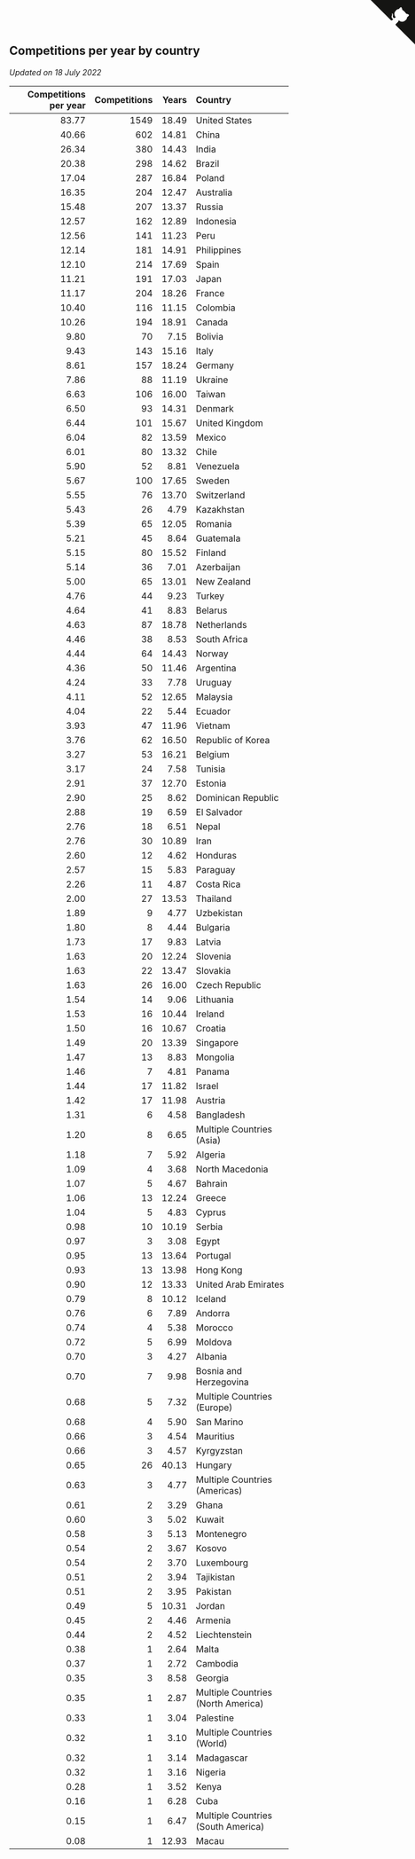 ## Competitions per year by country

*Updated on 18 July 2022*

| Competitions per year | Competitions | Years | Country |
| ---: | ---: | ---: | :--- |
| 83.77 | 1549 | 18.49 | United States |
| 40.66 | 602 | 14.81 | China |
| 26.34 | 380 | 14.43 | India |
| 20.38 | 298 | 14.62 | Brazil |
| 17.04 | 287 | 16.84 | Poland |
| 16.35 | 204 | 12.47 | Australia |
| 15.48 | 207 | 13.37 | Russia |
| 12.57 | 162 | 12.89 | Indonesia |
| 12.56 | 141 | 11.23 | Peru |
| 12.14 | 181 | 14.91 | Philippines |
| 12.10 | 214 | 17.69 | Spain |
| 11.21 | 191 | 17.03 | Japan |
| 11.17 | 204 | 18.26 | France |
| 10.40 | 116 | 11.15 | Colombia |
| 10.26 | 194 | 18.91 | Canada |
| 9.80 | 70 | 7.15 | Bolivia |
| 9.43 | 143 | 15.16 | Italy |
| 8.61 | 157 | 18.24 | Germany |
| 7.86 | 88 | 11.19 | Ukraine |
| 6.63 | 106 | 16.00 | Taiwan |
| 6.50 | 93 | 14.31 | Denmark |
| 6.44 | 101 | 15.67 | United Kingdom |
| 6.04 | 82 | 13.59 | Mexico |
| 6.01 | 80 | 13.32 | Chile |
| 5.90 | 52 | 8.81 | Venezuela |
| 5.67 | 100 | 17.65 | Sweden |
| 5.55 | 76 | 13.70 | Switzerland |
| 5.43 | 26 | 4.79 | Kazakhstan |
| 5.39 | 65 | 12.05 | Romania |
| 5.21 | 45 | 8.64 | Guatemala |
| 5.15 | 80 | 15.52 | Finland |
| 5.14 | 36 | 7.01 | Azerbaijan |
| 5.00 | 65 | 13.01 | New Zealand |
| 4.76 | 44 | 9.23 | Turkey |
| 4.64 | 41 | 8.83 | Belarus |
| 4.63 | 87 | 18.78 | Netherlands |
| 4.46 | 38 | 8.53 | South Africa |
| 4.44 | 64 | 14.43 | Norway |
| 4.36 | 50 | 11.46 | Argentina |
| 4.24 | 33 | 7.78 | Uruguay |
| 4.11 | 52 | 12.65 | Malaysia |
| 4.04 | 22 | 5.44 | Ecuador |
| 3.93 | 47 | 11.96 | Vietnam |
| 3.76 | 62 | 16.50 | Republic of Korea |
| 3.27 | 53 | 16.21 | Belgium |
| 3.17 | 24 | 7.58 | Tunisia |
| 2.91 | 37 | 12.70 | Estonia |
| 2.90 | 25 | 8.62 | Dominican Republic |
| 2.88 | 19 | 6.59 | El Salvador |
| 2.76 | 18 | 6.51 | Nepal |
| 2.76 | 30 | 10.89 | Iran |
| 2.60 | 12 | 4.62 | Honduras |
| 2.57 | 15 | 5.83 | Paraguay |
| 2.26 | 11 | 4.87 | Costa Rica |
| 2.00 | 27 | 13.53 | Thailand |
| 1.89 | 9 | 4.77 | Uzbekistan |
| 1.80 | 8 | 4.44 | Bulgaria |
| 1.73 | 17 | 9.83 | Latvia |
| 1.63 | 20 | 12.24 | Slovenia |
| 1.63 | 22 | 13.47 | Slovakia |
| 1.63 | 26 | 16.00 | Czech Republic |
| 1.54 | 14 | 9.06 | Lithuania |
| 1.53 | 16 | 10.44 | Ireland |
| 1.50 | 16 | 10.67 | Croatia |
| 1.49 | 20 | 13.39 | Singapore |
| 1.47 | 13 | 8.83 | Mongolia |
| 1.46 | 7 | 4.81 | Panama |
| 1.44 | 17 | 11.82 | Israel |
| 1.42 | 17 | 11.98 | Austria |
| 1.31 | 6 | 4.58 | Bangladesh |
| 1.20 | 8 | 6.65 | Multiple Countries (Asia) |
| 1.18 | 7 | 5.92 | Algeria |
| 1.09 | 4 | 3.68 | North Macedonia |
| 1.07 | 5 | 4.67 | Bahrain |
| 1.06 | 13 | 12.24 | Greece |
| 1.04 | 5 | 4.83 | Cyprus |
| 0.98 | 10 | 10.19 | Serbia |
| 0.97 | 3 | 3.08 | Egypt |
| 0.95 | 13 | 13.64 | Portugal |
| 0.93 | 13 | 13.98 | Hong Kong |
| 0.90 | 12 | 13.33 | United Arab Emirates |
| 0.79 | 8 | 10.12 | Iceland |
| 0.76 | 6 | 7.89 | Andorra |
| 0.74 | 4 | 5.38 | Morocco |
| 0.72 | 5 | 6.99 | Moldova |
| 0.70 | 3 | 4.27 | Albania |
| 0.70 | 7 | 9.98 | Bosnia and Herzegovina |
| 0.68 | 5 | 7.32 | Multiple Countries (Europe) |
| 0.68 | 4 | 5.90 | San Marino |
| 0.66 | 3 | 4.54 | Mauritius |
| 0.66 | 3 | 4.57 | Kyrgyzstan |
| 0.65 | 26 | 40.13 | Hungary |
| 0.63 | 3 | 4.77 | Multiple Countries (Americas) |
| 0.61 | 2 | 3.29 | Ghana |
| 0.60 | 3 | 5.02 | Kuwait |
| 0.58 | 3 | 5.13 | Montenegro |
| 0.54 | 2 | 3.67 | Kosovo |
| 0.54 | 2 | 3.70 | Luxembourg |
| 0.51 | 2 | 3.94 | Tajikistan |
| 0.51 | 2 | 3.95 | Pakistan |
| 0.49 | 5 | 10.31 | Jordan |
| 0.45 | 2 | 4.46 | Armenia |
| 0.44 | 2 | 4.52 | Liechtenstein |
| 0.38 | 1 | 2.64 | Malta |
| 0.37 | 1 | 2.72 | Cambodia |
| 0.35 | 3 | 8.58 | Georgia |
| 0.35 | 1 | 2.87 | Multiple Countries (North America) |
| 0.33 | 1 | 3.04 | Palestine |
| 0.32 | 1 | 3.10 | Multiple Countries (World) |
| 0.32 | 1 | 3.14 | Madagascar |
| 0.32 | 1 | 3.16 | Nigeria |
| 0.28 | 1 | 3.52 | Kenya |
| 0.16 | 1 | 6.28 | Cuba |
| 0.15 | 1 | 6.47 | Multiple Countries (South America) |
| 0.08 | 1 | 12.93 | Macau |


<a href="https://github.com/JustinTimeCuber/wca_statistics" class="github-corner" aria-label="View source on Github"><svg width="80" height="80" viewBox="0 0 250 250" style="fill:#151513; color:#fff; position: absolute; top: 0; border: 0; right: 0;" aria-hidden="true"><path d="M0,0 L115,115 L130,115 L142,142 L250,250 L250,0 Z"></path><path d="M128.3,109.0 C113.8,99.7 119.0,89.6 119.0,89.6 C122.0,82.7 120.5,78.6 120.5,78.6 C119.2,72.0 123.4,76.3 123.4,76.3 C127.3,80.9 125.5,87.3 125.5,87.3 C122.9,97.6 130.6,101.9 134.4,103.2" fill="currentColor" style="transform-origin: 130px 106px;" class="octo-arm"></path><path d="M115.0,115.0 C114.9,115.1 118.7,116.5 119.8,115.4 L133.7,101.6 C136.9,99.2 139.9,98.4 142.2,98.6 C133.8,88.0 127.5,74.4 143.8,58.0 C148.5,53.4 154.0,51.2 159.7,51.0 C160.3,49.4 163.2,43.6 171.4,40.1 C171.4,40.1 176.1,42.5 178.8,56.2 C183.1,58.6 187.2,61.8 190.9,65.4 C194.5,69.0 197.7,73.2 200.1,77.6 C213.8,80.2 216.3,84.9 216.3,84.9 C212.7,93.1 206.9,96.0 205.4,96.6 C205.1,102.4 203.0,107.8 198.3,112.5 C181.9,128.9 168.3,122.5 157.7,114.1 C157.9,116.9 156.7,120.9 152.7,124.9 L141.0,136.5 C139.8,137.7 141.6,141.9 141.8,141.8 Z" fill="currentColor" class="octo-body"></path></svg></a><style>.github-corner:hover .octo-arm{animation:octocat-wave 560ms ease-in-out}@keyframes octocat-wave{0%,100%{transform:rotate(0)}20%,60%{transform:rotate(-25deg)}40%,80%{transform:rotate(10deg)}}@media (max-width:500px){.github-corner:hover .octo-arm{animation:none}.github-corner .octo-arm{animation:octocat-wave 560ms ease-in-out}}</style>
